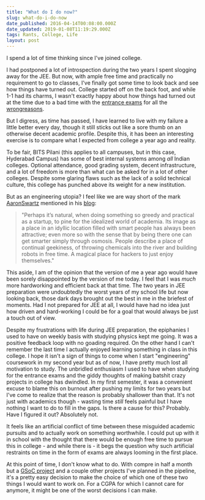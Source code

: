 ```yaml
---
title: "What do I do now?"
slug: what-do-i-do-now
date_published: 2016-04-14T00:08:00.000Z
date_updated: 2019-01-08T11:19:29.000Z
tags: Rants, College, Life
layout: post
---
```


I spend a lot of time thinking since I\'ve joined college.

I had postponed a lot of introspection during the two years I spent slogging away for the JEE. But now, with ample free time and practically no requirement to go to classes, I\'ve finally got some time to look back and see how things have turned out. College started off on the back foot, and while 1-1 had its charms, I wasn\'t exactly happy about how things had turned out at the time due to a bad time with the [entrance exams](http://arnavdhamija.com/2015/06/17/t-2-years-and-counting-my-iit-jee-preparation-story#entrancexams) for all the [wrong](http://arnavdhamija.com/2015/06/17/t-2-years-and-counting-my-iit-jee-preparation-story#bitsat)[reasons](http://arnavdhamija.com/2015/06/17/t-2-years-and-counting-my-iit-jee-preparation-story#screwup0).

But I digress, as time has passed, I have learned to live with my failure a little better every day, though it still sticks out like a sore thumb on an otherwise decent academic profile. Despite this, it has been an interesting exercise is to compare what I expected from college a year ago and reality.

To be fair, BITS Pilani (this applies to all campuses, but in this case, Hyderabad Campus) has some of best internal systems among *all* Indian colleges. Optional attendance, good grading system, decent infrastructure, and a lot of freedom is more than what can be asked for in a lot of other colleges. Despite some glaring flaws such as the lack of a solid technical culture, this college has punched above its weight for a new institution.

But as an engineering utopia? I feel like we are way short of the mark [Aaron](http://www.slate.com/articles/technology/technology/2013/02/aaron_swartz_he_wanted_to_save_the_world_why_couldn_t_he_save_himself.html)[Swartz](https://www.youtube.com/watch?v=9vz06QO3UkQ&amp;nohtml5=False) mentioned in his [blog](http://www.aaronsw.com/weblog/visitingmit):

> \"Perhaps it’s natural, when doing something so greedy and practical as a startup, to pine for the idealized world of academia. Its image as a place in an idyllic location filled with smart people has always been attractive; even more so with the sense that by being there one can get smarter simply through osmosis. People describe a place of continual geekiness, of throwing chemicals into the river and building robots in free time. A magical place for hackers to just enjoy themselves.\"

This aside, I am of the opinion that the version of me a year ago would have been sorely disappointed by the version of me today. I feel that I was *much* more hardworking and efficient back at that time. The two years in JEE preparation were undoubtedly the worst years of my school life but now looking back, those dark days brought out the best in me in the briefest of moments. Had I not prepared for JEE at all, I would have had no idea just how driven and hard-working I could be for a goal that would always be just a touch out of view.

Despite my frustrations with life during JEE preparation, the epiphanies I used to have on weekly basis with studying physics kept me going. It was a positive feedback loop with no goading required. On the other hand I can\'t remember the last time I actually enjoyed learning something in class in this college. I hope it isn\'t a sign of things to come when I start \"engineering\" coursework in my second year but as of now, I have pretty much lost all motivation to study.  The unbridled enthusiasm I used to have when studying for the entrance exams and the giddy thoughts of making batshit crazy projects in college has dwindled. In my first semester, it was a convenient excuse to blame this on burnout after pushing my limits for two years but I\'ve come to realize that the reason is probably shallower than that. It\'s not just with academics though - wasting time *still* feels painful but I have nothing I want to do to fill in the gaps. Is there a cause for this? Probably. Have I figured it out? Absolutely not.

It feels like an artificial conflict of time between these misguided academic pursuits and to actually work on something worthwhile. I could put up with it in school with the thought that there would be enough free time to pursue this in college - and while there is - it begs the question why such artificial restraints on time in the form of exams are always looming in the first place.

At this point of time, I don\'t know what to do. With compre in half a month but a [GSoC project](https://goo.gl/BYOWdG) and a couple other projects I\'ve planned in the pipeline, it\'s a pretty easy decision to make the choice of which one of these two things I would want to work on. For a CGPA for which I cannot care for anymore, it might be one of the worst decisions I can make.
